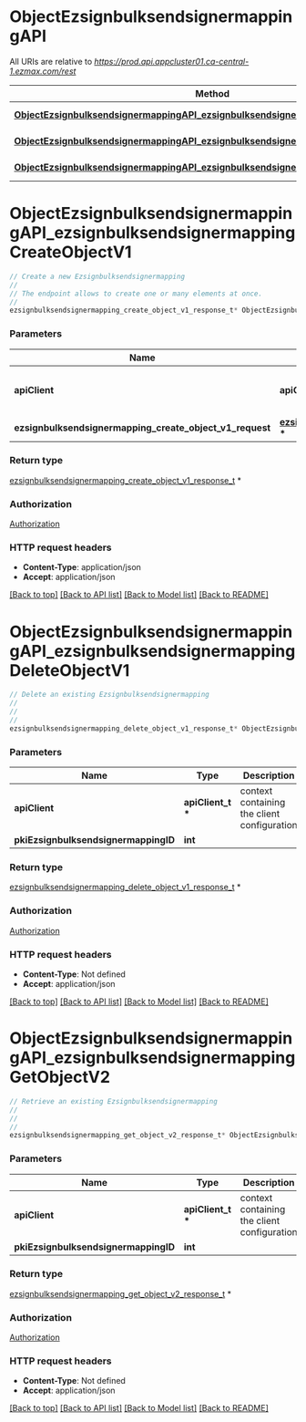 # ObjectEzsignbulksendsignermappingAPI

All URIs are relative to *https://prod.api.appcluster01.ca-central-1.ezmax.com/rest*

Method | HTTP request | Description
------------- | ------------- | -------------
[**ObjectEzsignbulksendsignermappingAPI_ezsignbulksendsignermappingCreateObjectV1**](ObjectEzsignbulksendsignermappingAPI.md#ObjectEzsignbulksendsignermappingAPI_ezsignbulksendsignermappingCreateObjectV1) | **POST** /1/object/ezsignbulksendsignermapping | Create a new Ezsignbulksendsignermapping
[**ObjectEzsignbulksendsignermappingAPI_ezsignbulksendsignermappingDeleteObjectV1**](ObjectEzsignbulksendsignermappingAPI.md#ObjectEzsignbulksendsignermappingAPI_ezsignbulksendsignermappingDeleteObjectV1) | **DELETE** /1/object/ezsignbulksendsignermapping/{pkiEzsignbulksendsignermappingID} | Delete an existing Ezsignbulksendsignermapping
[**ObjectEzsignbulksendsignermappingAPI_ezsignbulksendsignermappingGetObjectV2**](ObjectEzsignbulksendsignermappingAPI.md#ObjectEzsignbulksendsignermappingAPI_ezsignbulksendsignermappingGetObjectV2) | **GET** /2/object/ezsignbulksendsignermapping/{pkiEzsignbulksendsignermappingID} | Retrieve an existing Ezsignbulksendsignermapping


# **ObjectEzsignbulksendsignermappingAPI_ezsignbulksendsignermappingCreateObjectV1**
```c
// Create a new Ezsignbulksendsignermapping
//
// The endpoint allows to create one or many elements at once.
//
ezsignbulksendsignermapping_create_object_v1_response_t* ObjectEzsignbulksendsignermappingAPI_ezsignbulksendsignermappingCreateObjectV1(apiClient_t *apiClient, ezsignbulksendsignermapping_create_object_v1_request_t * ezsignbulksendsignermapping_create_object_v1_request);
```

### Parameters
Name | Type | Description  | Notes
------------- | ------------- | ------------- | -------------
**apiClient** | **apiClient_t \*** | context containing the client configuration |
**ezsignbulksendsignermapping_create_object_v1_request** | **[ezsignbulksendsignermapping_create_object_v1_request_t](ezsignbulksendsignermapping_create_object_v1_request.md) \*** |  | 

### Return type

[ezsignbulksendsignermapping_create_object_v1_response_t](ezsignbulksendsignermapping_create_object_v1_response.md) *


### Authorization

[Authorization](../README.md#Authorization)

### HTTP request headers

 - **Content-Type**: application/json
 - **Accept**: application/json

[[Back to top]](#) [[Back to API list]](../README.md#documentation-for-api-endpoints) [[Back to Model list]](../README.md#documentation-for-models) [[Back to README]](../README.md)

# **ObjectEzsignbulksendsignermappingAPI_ezsignbulksendsignermappingDeleteObjectV1**
```c
// Delete an existing Ezsignbulksendsignermapping
//
// 
//
ezsignbulksendsignermapping_delete_object_v1_response_t* ObjectEzsignbulksendsignermappingAPI_ezsignbulksendsignermappingDeleteObjectV1(apiClient_t *apiClient, int pkiEzsignbulksendsignermappingID);
```

### Parameters
Name | Type | Description  | Notes
------------- | ------------- | ------------- | -------------
**apiClient** | **apiClient_t \*** | context containing the client configuration |
**pkiEzsignbulksendsignermappingID** | **int** |  | 

### Return type

[ezsignbulksendsignermapping_delete_object_v1_response_t](ezsignbulksendsignermapping_delete_object_v1_response.md) *


### Authorization

[Authorization](../README.md#Authorization)

### HTTP request headers

 - **Content-Type**: Not defined
 - **Accept**: application/json

[[Back to top]](#) [[Back to API list]](../README.md#documentation-for-api-endpoints) [[Back to Model list]](../README.md#documentation-for-models) [[Back to README]](../README.md)

# **ObjectEzsignbulksendsignermappingAPI_ezsignbulksendsignermappingGetObjectV2**
```c
// Retrieve an existing Ezsignbulksendsignermapping
//
// 
//
ezsignbulksendsignermapping_get_object_v2_response_t* ObjectEzsignbulksendsignermappingAPI_ezsignbulksendsignermappingGetObjectV2(apiClient_t *apiClient, int pkiEzsignbulksendsignermappingID);
```

### Parameters
Name | Type | Description  | Notes
------------- | ------------- | ------------- | -------------
**apiClient** | **apiClient_t \*** | context containing the client configuration |
**pkiEzsignbulksendsignermappingID** | **int** |  | 

### Return type

[ezsignbulksendsignermapping_get_object_v2_response_t](ezsignbulksendsignermapping_get_object_v2_response.md) *


### Authorization

[Authorization](../README.md#Authorization)

### HTTP request headers

 - **Content-Type**: Not defined
 - **Accept**: application/json

[[Back to top]](#) [[Back to API list]](../README.md#documentation-for-api-endpoints) [[Back to Model list]](../README.md#documentation-for-models) [[Back to README]](../README.md)

